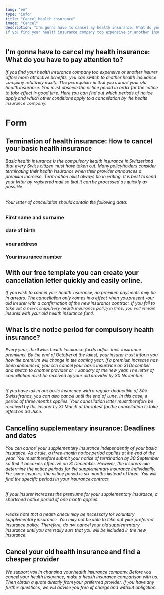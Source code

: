 ```yaml
---
lang: "en"
type: "info"
title: "Cancel health insurance"
image: "Cancel"
description: "I'm gonna have to cancel my health insurance: What do you have to pay attention to?
If you find your health insurance company too expensive or another insurer offers more attractive benefits, you can switch to another health insurance company relatively easily. The prerequisite is that you cancel your old health insurance. You must observe the notice period in order for the notice to take effect in good time. Here you can find out which periods of notice apply and which other conditions apply to a cancellation by the health insurance company."
---
```


## I'm gonna have to cancel my health insurance: What do you have to pay attention to?

###### If you find your health insurance company too expensive or another insurer offers more attractive benefits, you can switch to another health insurance company relatively easily. The prerequisite is that you cancel your old health insurance. You must observe the notice period in order for the notice to take effect in good time. Here you can find out which periods of notice apply and which other conditions apply to a cancellation by the health insurance company.

# Form

## Termination of health insurance: How to cancel your basic health insurance

###### Basic health insurance is the compulsory health insurance in Switzerland that every Swiss citizen must have taken out. Many policyholders consider terminating their health insurance when their provider announces a premium increase. Termination must always be in writing. It is best to send your letter by registered mail so that it can be processed as quickly as possible.

###### Your letter of cancellation should contain the following data:

### First name and surname

### date of birth

### your address

### Your insurance number

## With our free template you can create your cancellation letter quickly and easily online.

###### If you wish to cancel your health insurance, no premium payments may be in arrears. The cancellation only comes into effect when you present your old insurer with a confirmation of the new insurance contract. If you fail to take out a new compulsory health insurance policy in time, you will remain insured with your old health insurance fund.

## What is the notice period for compulsory health insurance?

###### Every year, the Swiss health insurance funds adjust their insurance premiums. By the end of October at the latest, your insurer must inform you how the premium will change in the coming year. If a premium increase has been announced, you can cancel your basic insurance on 31 December and switch to another provider on 1 January of the new year. The letter of cancellation must be received by your old provider by 30 November.

###### If you have taken out basic insurance with a regular deductible of 300 Swiss francs, you can also cancel until the end of June. In this case, a period of three months applies. Your cancellation letter must therefore be received by the insurer by 31 March at the latest for the cancellation to take effect on 30 June.

## Cancelling supplementary insurance: Deadlines and dates

###### You can cancel your supplementary insurance independently of your basic insurance. As a rule, a three-month notice period applies at the end of the year. You must therefore submit your notice of termination by 30 September so that it becomes effective on 31 December. However, the insurers can determine the notice periods for the supplementary insurance individually. For some insurers, the notice period is six months instead of three. You will find the specific periods in your insurance contract.

###### If your insurer increases the premiums for your supplementary insurance, a shortened notice period of one month applies.

###### Please note that a health check may be necessary for voluntary supplementary insurance. You may not be able to take out your preferred insurance policy. Therefore, do not cancel your old supplementary insurance until you are really sure that you will be included in the new insurance.

## Cancel your old health insurance and find a cheaper provider

###### We support you in changing your health insurance company. Before you cancel your health insurance, make a health insurance comparison with us. Then obtain a quote directly from your preferred provider. If you have any further questions, we will advise you free of charge and without obligation.
